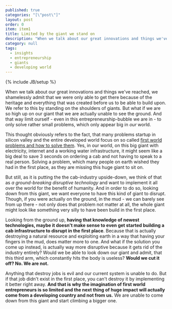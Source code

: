 ```yaml
---
published: true
categories: "[\"post\"]"
layout: post
order: 0
item: item1
title: Limited by the giant we stand on
description: "When we talk about our great innovations and things we've reached, we shamelessly admit that we were only able to get there because of the heritage and everything that was created before us to be able to build upon. We refer to this by standing on the shoulders of giants. But what if we are so high up on our giant that we are actually unable to see the ground. And that way limit ourself - even in this entrepreneurship-bubble we are in - to only solve rather small problems, which only appear big in _our_ world."
category: null
tags: 
  - insights
  - entrepreneurship
  - giants
  - developing world
---
```


{% include JB/setup %}

When we talk about our great innovations and things we've reached, we shamelessly admit that we were only able to get there because of the heritage and everything that was created before us to be able to build upon. We refer to this by standing on the shoulders of giants. But what if we are so high up on our giant that we are actually unable to see the ground. And that way limit ourself - even in this entrepreneurship-bubble we are in - to only solve rather small problems, which only appear big in _our_ world.

This thought obviously refers to the fact, that many problems startup in silicon valley and the entire developed world focus on so called [first world problems and how to solve them](http://www.firstworldproblems.biz/). Yes, in our world, on this big giant with electricity, internet and a working water infrastructure, it might seem like a big deal to save 3 seconds on ordering a cab and not having to speak to a real person. Solving a problem, which many people on earth wished they had in the first place, as they are missing this huge giant to sit on.

But still, as it is putting the the cab-industry upside-down, we think of that as _a ground-breaking disruptive technology_ and want to implement it all over the world for the benefit of humanity. And in order to do so, looking down from this giant, we want everyone to have this kind of giant to disrupt. Though, if you were actually on the ground, in the mud - we can barely see from up there - not only does that problem not matter at all, the whole giant might look like something very silly to have been build in the first place.

Looking from the ground up, **having that knowledge of newest technologies, maybe it doesn't make sense to even get started building a cab infrastructure to disrupt in the first place**. Because that is actually destroying a natural resource and exploiting earth in a way that having your fingers in the mud, does matter more to one. And what if the solution you come up instead, is actually way more disruptive because it gets rid of the industry entirely? Would we be able to look down our giant and admit, that this third arm, which constantly hits the body is useless? **Would we cut it off? No. We are not.**

Anything that destroy jobs is evil and our current system is unable to do. But if that job didn't exist in the first place, you can't destroy it by implementing it better right away. **And that is why the imagination of first world entrepreneurs is so limited and the next thing of huge impact will actually come from a developing country and not from us.** We are unable to come down from this giant and start climbing a bigger one.
